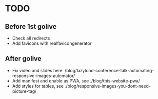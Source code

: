 # TODO

## Before 1st golive

- Check all redirects
- Add favicons with realfavicongenerator

## After golive

- Fix video and slides here ./blog/lazyload-conference-talk-automating-responsive-images-automator/
- Add manifest and enable as PWA, see ./blog/this-website-pwa/
- Add styles for tables, see ./blog/responsive-images-you-dont-need-picture-tag/
